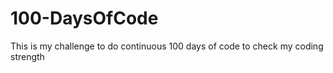 # 100-DaysOfCode
This is my challenge to do continuous 100 days of code to check my coding strength 
